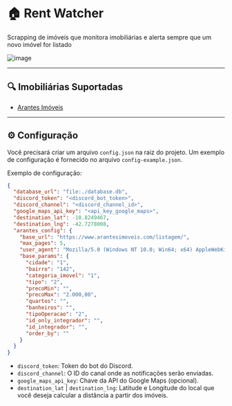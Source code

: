 # 🏠 Rent Watcher

Scrapping de imóveis que monitora imobiliárias e alerta sempre que um novo imóvel for listado

![image](https://github.com/user-attachments/assets/6b133f16-3975-4028-81c2-60716e2fabc5)

-----------------------

## 🔍 Imobiliárias Suportadas
- [Arantes Imóveis](https://arantesimoveis.com/)

-----------------------

## ⚙️ Configuração

Você precisará criar um arquivo `config.json` na raiz do projeto. Um exemplo de configuração é fornecido no arquivo `config-example.json`.

Exemplo de configuração:

```json
{
  "database_url": "file:./database.db",
  "discord_token": "<discord_bot_token>",
  "discord_channel": "<discord_channel_id>",
  "google_maps_api_key": "<api_key_google_maps>",
  "destination_lat": -10.8249467,
  "destination_lng": -42.7278008,
  "arantes_config": {
    "base_url": "https://www.arantesimoveis.com/listagem/",
    "max_pages": 5,
    "user_agent": "Mozilla/5.0 (Windows NT 10.0; Win64; x64) AppleWebKit/537.36 (KHTML, like Gecko) Chrome/58.0.3029.110 Safari/537.36",
    "base_params": {
      "cidade": "1",
      "bairro": "142",
      "categoria_imovel": "1",
      "tipo": "2",
      "precoMin": "",
      "precoMax": "2.000,00",
      "quartos": "",
      "banheiros": "",
      "tipoOperacao": "2",
      "id_only_integrador": "",
      "id_integrador": "",
      "order_by": ""
    }
  }
}
```

- `discord_token`: Token do bot do Discord.
- `discord_channel`: O ID do canal onde as notificações serão enviadas.
- `google_maps_api_key`: Chave da API do Google Maps (opcional).
- `destination_lat` | `destination_lng`: Latitude e Longitude do local que você deseja calcular a distância a partir dos imóveis.